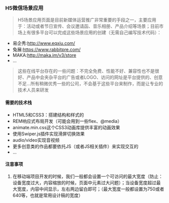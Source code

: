 ### H5微信场景应用
> H5场景应用页面是目前新媒体运营推广非常重要的手段之一，主要应用于：活动或者节日宣传、会议邀请函、音乐相册、产品介绍等场景；目前市场上有很多平台可以完成这些场景应用的创建（无需自己编写技术代码）：

- 易企秀:http://www.eqxiu.com/
- 兔展:https://www.rabbitpre.com/
- MAKA:http://maka.im/v3/store
- ...

> 这些在线平台存在的一些问题：不完全免费、性能不好、兼容性也不是很好、产品中会夹杂平台的广告或者LOGO、访问的网址是平台提供的、创意不足...所有稍微优秀一些的公司，不会基于这些平台来制作，而是让专业的技术人员来研发

#### 需要的技术栈
- HTML5和CSS3：搭建结构和样式的
- REM响应式布局开发（可能会用到一些flex、@media）
- animate.min.css这个CSS3动画库提供丰富的动画效果
- 使用Swiper.js插件实现滑屏切换效果
- audio/video实现音视频
- 更多创意类的作品都要依托JS（或者JS相关插件）来实现交互的
- ...

#### 注意事项
1. 在移动端项目开发的时候，我们一般都会设置一个可访问的最大宽度（防止：设备宽度过大，内容缩放的时候，页面中元素过大问题）；当设备宽度超过最大宽度，内容中间显示，左右两边留白即可；（最大宽度一般都设置为750或者640等，也就是常用设计稿的宽度）
